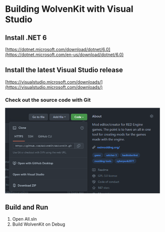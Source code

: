 # Building WolvenKit with Visual Studio

## **Install .NET 6**

[https://dotnet.microsoft.com/download/dotnet/6.0](https://dotnet.microsoft.com/en-us/download/dotnet/6.0)

## **Install the latest Visual Studio release**

[https://visualstudio.microsoft.com/downloads/](https://visualstudio.microsoft.com/downloads/)

### Check out the source code with Git

![](<../.gitbook/assets/image (8).png>)

## **Build and Run**

1. Open All.sln
2. Build WolvenKit on Debug

